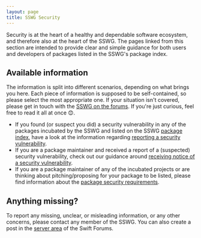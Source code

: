 ```yaml
---
layout: page
title: SSWG Security
---
```


Security is at the heart of a healthy and dependable software ecosystem, and therefore also at the heart of the SSWG. The pages linked from this section are intended to provide clear and simple guidance for both users and developers of packages listed in the SSWG's package index.

## Available information

The information is split into different scenarios, depending on what brings you here. Each piece of information is supposed to be self-contained, so please select the most appropriate one. If your situation isn't covered, please get in touch with the [SSWG on the forums](https://forums.swift.org/c/server/serverdev/14). If you're just curious, feel free to read it all at once 😊.

- If you found (or suspect you did) a security vulnerability in any of the packages incubated by the SSWG and listed on the SSWG [package index](/sswg/#projects), have a look at the information regarding [reporting a security vulnerability](/sswg/security/contributor-found-vulnerability.html).
- If you are a package maintainer and received a report of a (suspected) security vulnerability, check out our guidance around [receiving notice of a security vulnerability](/sswg/security/package-maintainer-received-vulnerability-report.html).
- If you are a package maintainer of any of the incubated projects or are thinking about pitching/proposing for your package to be listed, please find information about the [package security requirements](/sswg/security/package-requirements.html).

## Anything missing?

To report any missing, unclear, or misleading information, or any other concerns, please contact any member of the SSWG. You can also create a post in the [server area](https://forums.swift.org/c/server/serverdev/14) of the Swift Forums.